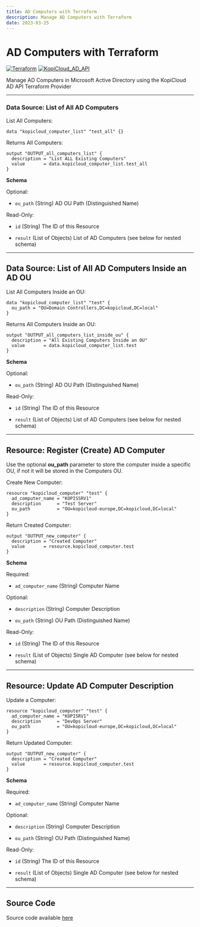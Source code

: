 ```yaml
---
title: AD Computers with Terraform
description: Manage AD Computers with Terraform
date: 2023-03-25
---
```


# AD Computers with Terraform
[![Terraform](https://img.shields.io/badge/terraform-v1.3+-blue.svg)](https://www.terraform.io/downloads.html) [![KopiCloud_AD_API](https://img.shields.io/badge/kopiCloud_ad-v1.0+-blueviolet.svg)](https://www.kopicloud-ad-api.com)

Manage AD Computers in Microsoft Active Directory using the KopiCloud AD API Terraform Provider

----

### Data Source: List of All AD Computers

List All Computers:

```
data "kopicloud_computer_list" "test_all" {}
```

Returns All Computers:

```
output "OUTPUT_all_computers_list" {
  description = "List ALL Existing Computers"
  value       = data.kopicloud_computer_list.test_all
}
```

**Schema**

Optional:

- ```ou_path``` (String) AD OU Path (Distinguished Name)

Read-Only:

- ```id```  (String) The ID of this Resource

- ```result``` (List of Objects) List of AD Computers (see below for nested schema)

----

## Data Source: List of All AD Computers Inside an AD OU

List All Computers Inside an OU:

```
data "kopicloud_computer_list" "test" {
  ou_path = "OU=Domain Controllers,DC=kopicloud,DC=local"
}
```

Returns All Computers Inside an OU:

```
output "OUTPUT_all_computers_list_inside_ou" {
  description = "All Existing Computers Inside an OU"
  value       = data.kopicloud_computer_list.test
}
```

**Schema**

Optional:

- ```ou_path``` (String) AD OU Path (Distinguished Name)

Read-Only:

- ```id```  (String) The ID of this Resource

- ```result``` (List of Objects) List of AD Computers (see below for nested schema)

----

## Resource: Register (Create) AD Computer

Use the optional **ou_path** parameter to store the computer inside a specific OU, if not it will be stored in the Computers OU.

Create New Computer:

```
resource "kopicloud_computer" "test" {
  ad_computer_name = "KOPISSRV1"
  description      = "Test Server"
  ou_path          = "OU=kopicloud-europe,DC=kopicloud,DC=local"    
}
```

Return Created Computer:

```
output "OUTPUT_new_computer" {
  description = "Created Computer"
  value       = resource.kopicloud_computer.test
}
```

**Schema**

Required:

- ```ad_computer_name``` (String) Computer Name

Optional:

- ```description``` (String) Computer Description

- ```ou_path``` (String) OU Path (Distinguished Name)

Read-Only:

- ```id``` (String) The ID of this Resource

- ```result``` (List of Objects) Single AD Computer (see below for nested schema)

----

## Resource: Update AD Computer Description

Update a Computer:

```
resource "kopicloud_computer" "test" {
  ad_computer_name = "KOPISRV1"
  description      = "DevOps Server"
  ou_path          = "OU=kopicloud-europe,DC=kopicloud,DC=local"    
}
```

Return Updated Computer:

```
output "OUTPUT_new_computer" {
  description = "Created Computer"
  value       = resource.kopicloud_computer.test
}
```

**Schema**

Required:

- ```ad_computer_name``` (String) Computer Name

Optional:

- ```description``` (String) Computer Description

- ```ou_path``` (String) OU Path (Distinguished Name)

Read-Only:

- ```id``` (String) The ID of this Resource

- ```result``` (List of Objects) Single AD Computer (see below for nested schema)

----

## Source Code

Source code available [here](https://github.com/KopiCloud-AD-API/terraform-kopicloud-ad-api-computers)
